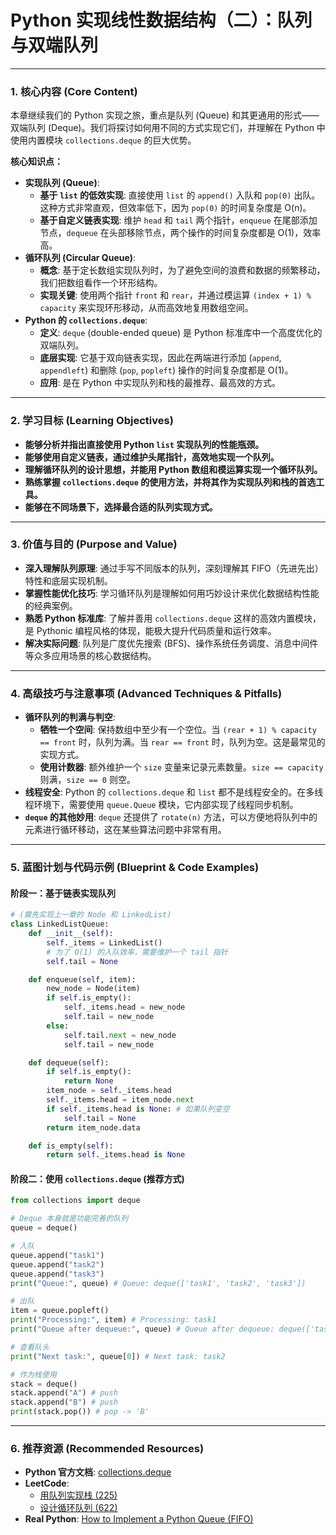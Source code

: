 # Python 实现线性数据结构（二）：队列与双端队列

---

### 1. 核心内容 (Core Content)

本章继续我们的 Python 实现之旅，重点是队列 (Queue) 和其更通用的形式——双端队列 (Deque)。我们将探讨如何用不同的方式实现它们，并理解在 Python 中使用内置模块 `collections.deque` 的巨大优势。

**核心知识点：**
- **实现队列 (Queue)**:
    - **基于 `list` 的低效实现**: 直接使用 `list` 的 `append()` 入队和 `pop(0)` 出队。这种方式非常直观，但效率低下，因为 `pop(0)` 的时间复杂度是 O(n)。
    - **基于自定义链表实现**: 维护 `head` 和 `tail` 两个指针，`enqueue` 在尾部添加节点，`dequeue` 在头部移除节点，两个操作的时间复杂度都是 O(1)，效率高。
- **循环队列 (Circular Queue)**:
    - **概念**: 基于定长数组实现队列时，为了避免空间的浪费和数据的频繁移动，我们把数组看作一个环形结构。
    - **实现关键**: 使用两个指针 `front` 和 `rear`，并通过模运算 `(index + 1) % capacity` 来实现环形移动，从而高效地复用数组空间。
- **Python 的 `collections.deque`**:
    - **定义**: `deque` (double-ended queue) 是 Python 标准库中一个高度优化的双端队列。
    - **底层实现**: 它基于双向链表实现，因此在两端进行添加 (`append`, `appendleft`) 和删除 (`pop`, `popleft`) 操作的时间复杂度都是 O(1)。
    - **应用**: 是在 Python 中实现队列和栈的最推荐、最高效的方式。

---

### 2. 学习目标 (Learning Objectives)

- **能够分析并指出直接使用 Python `list` 实现队列的性能瓶颈。**
- **能够使用自定义链表，通过维护头尾指针，高效地实现一个队列。**
- **理解循环队列的设计思想，并能用 Python 数组和模运算实现一个循环队列。**
- **熟练掌握 `collections.deque` 的使用方法，并将其作为实现队列和栈的首选工具。**
- **能够在不同场景下，选择最合适的队列实现方式。**

---

### 3. 价值与目的 (Purpose and Value)

- **深入理解队列原理**: 通过手写不同版本的队列，深刻理解其 FIFO（先进先出）特性和底层实现机制。
- **掌握性能优化技巧**: 学习循环队列是理解如何用巧妙设计来优化数据结构性能的经典案例。
- **熟悉 Python 标准库**: 了解并善用 `collections.deque` 这样的高效内置模块，是 Pythonic 编程风格的体现，能极大提升代码质量和运行效率。
- **解决实际问题**: 队列是广度优先搜索 (BFS)、操作系统任务调度、消息中间件等众多应用场景的核心数据结构。

---

### 4. 高级技巧与注意事项 (Advanced Techniques & Pitfalls)

- **循环队列的判满与判空**:
    - **牺牲一个空间**: 保持数组中至少有一个空位。当 `(rear + 1) % capacity == front` 时，队列为满。当 `rear == front` 时，队列为空。这是最常见的实现方式。
    - **使用计数器**: 额外维护一个 `size` 变量来记录元素数量。`size == capacity` 则满，`size == 0` 则空。
- **线程安全**: Python 的 `collections.deque` 和 `list` 都不是线程安全的。在多线程环境下，需要使用 `queue.Queue` 模块，它内部实现了线程同步机制。
- **`deque` 的其他妙用**: `deque` 还提供了 `rotate(n)` 方法，可以方便地将队列中的元素进行循环移动，这在某些算法问题中非常有用。

---

### 5. 蓝图计划与代码示例 (Blueprint & Code Examples)

#### 阶段一：基于链表实现队列

```python
# (需先实现上一章的 Node 和 LinkedList)
class LinkedListQueue:
    def __init__(self):
        self._items = LinkedList()
        # 为了 O(1) 的入队效率，需要维护一个 tail 指针
        self.tail = None

    def enqueue(self, item):
        new_node = Node(item)
        if self.is_empty():
            self._items.head = new_node
            self.tail = new_node
        else:
            self.tail.next = new_node
            self.tail = new_node

    def dequeue(self):
        if self.is_empty():
            return None
        item_node = self._items.head
        self._items.head = item_node.next
        if self._items.head is None: # 如果队列变空
            self.tail = None
        return item_node.data

    def is_empty(self):
        return self._items.head is None
```

#### 阶段二：使用 `collections.deque` (推荐方式)

```python
from collections import deque

# Deque 本身就是功能完善的队列
queue = deque()

# 入队
queue.append("task1")
queue.append("task2")
queue.append("task3")
print("Queue:", queue) # Queue: deque(['task1', 'task2', 'task3'])

# 出队
item = queue.popleft()
print("Processing:", item) # Processing: task1
print("Queue after dequeue:", queue) # Queue after dequeue: deque(['task2', 'task3'])

# 查看队头
print("Next task:", queue[0]) # Next task: task2

# 作为栈使用
stack = deque()
stack.append("A") # push
stack.append("B") # push
print(stack.pop()) # pop -> 'B'
```

---

### 6. 推荐资源 (Recommended Resources)

-   **Python 官方文档**: [collections.deque](https://docs.python.org/3/library/collections.html#collections.deque)
-   **LeetCode**:
    -   [用队列实现栈 (225)](https://leetcode-cn.com/problems/implement-stack-using-queues/)
    -   [设计循环队列 (622)](https://leetcode-cn.com/problems/design-circular-queue/)
-   **Real Python**: [How to Implement a Python Queue (FIFO)](https://realpython.com/how-to-implement-a-python-queue/)
